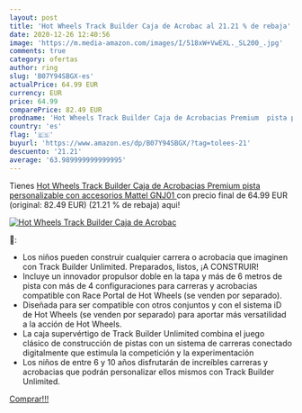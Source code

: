 ```yaml
---
layout: post
title: 'Hot Wheels Track Builder Caja de Acrobac al 21.21 % de rebaja'
date: 2020-12-26 12:40:56
image: 'https://m.media-amazon.com/images/I/518xW+VwEXL._SL200_.jpg'
comments: true
category: ofertas
author: ring
slug: 'B07Y94SBGX-es'
actualPrice: 64.99 EUR
currency: EUR
price: 64.99
comparePrice: 82.49 EUR
prodname: 'Hot Wheels Track Builder Caja de Acrobacias Premium  pista personalizable con accesorios  Mattel GNJ01 '
country: 'es'
flag: '🇪🇸'
buyurl: 'https://www.amazon.es/dp/B07Y94SBGX/?tag=tolees-21'
descuento: '21.21'
average: '63.989999999999995'
---
```


Tienes [Hot Wheels Track Builder Caja de Acrobacias Premium  pista personalizable con accesorios  Mattel GNJ01 ](https://www.amazon.es/dp/B07Y94SBGX/?tag=tolees-21) con precio final de  64.99 EUR (original: 82.49 EUR) (21.21 %  de rebaja) aqui!

[![Hot Wheels Track Builder Caja de Acrobac](https://m.media-amazon.com/images/I/518xW+VwEXL._SL200_.jpg)](https://www.amazon.es/dp/B07Y94SBGX/?tag=tolees-21)

🔎:

- Los niños pueden construir cualquier carrera o acrobacia que imaginen con Track Builder Unlimited. Preparados, listos, ¡A CONSTRUIR!
- Incluye un innovador propulsor doble en la tapa y más de 6 metros de pista con más de 4 configuraciones para carreras y acrobacias compatible con Race Portal de Hot Wheels (se venden por separado).
- Diseñada para ser compatible con otros conjuntos y con el sistema iD de Hot Wheels (se venden por separado) para aportar más versatilidad a la acción de Hot Wheels.
- La caja supervértigo de Track Builder Unlimited combina el juego clásico de construcción de pistas con un sistema de carreras conectado digitalmente que estimula la competición y la experimentación
- Los niños de entre 6 y 10 años disfrutarán de increíbles carreras y acrobacias que podrán personalizar ellos mismos con Track Builder Unlimited.

[Comprar!!!](https://www.amazon.es/dp/B07Y94SBGX/?tag=tolees-21)
